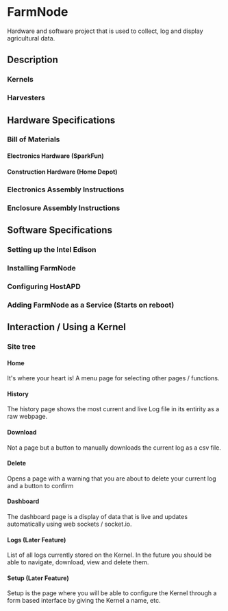 # FarmNode
Hardware and software project that is used to collect, log and display agricultural data.

## Description

### Kernels

### Harvesters

## Hardware Specifications

### Bill of Materials

#### Electronics Hardware (SparkFun)

#### Construction Hardware (Home Depot)

### Electronics Assembly Instructions

### Enclosure Assembly Instructions

## Software Specifications

### Setting up the Intel Edison

### Installing FarmNode

### Configuring HostAPD

### Adding FarmNode as a Service (Starts on reboot)

## Interaction / Using a Kernel

### Site tree

#### Home
It's where your heart is! A menu page for selecting other pages / functions.  

#### History
The history page shows the most current and live Log file in its entirity as a raw webpage. 

#### Download
Not a page but a button to manually downloads the current log as a csv file. 

#### Delete 
Opens a page with a warning that you are about to delete your current log and a button to confirm

#### Dashboard 
The dashboard page is a display of data that is live and updates automatically using web sockets / socket.io.  

#### Logs (Later Feature)
List of all logs currently stored on the Kernel. In the future you should be able to navigate, download, view and delete them.

#### Setup (Later Feature)
Setup is the page where you will be able to configure the Kernel through a form based interface by giving the Kernel a name, etc. 



